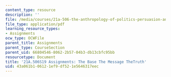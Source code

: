 ```yaml
---
content_type: resource
description: ''
file: /media/courses/21a-506-the-anthropology-of-politics-persuasion-and-power-spring-2019/43a061b106121ef9df521e5646317eec_MIT21A_506S19_MidtermExample3.pdf
file_type: application/pdf
learning_resource_types:
- Assignments
ocw_type: OCWFile
parent_title: Assignments
parent_type: CourseSection
parent_uid: 66804546-8062-2b57-04b3-db13cbfc95bb
resourcetype: Document
title: '21A.506S19 Assignments: The Base The Message TheTruth'
uid: 43a061b1-0612-1ef9-df52-1e5646317eec
---
```

